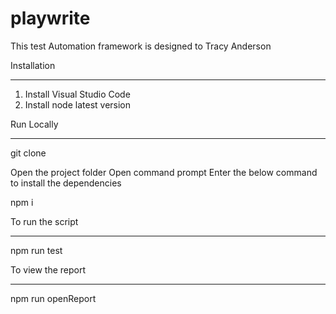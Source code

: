 # playwrite

This test Automation framework is designed to Tracy Anderson

Installation
____________

1. Install Visual Studio Code
2. Install node latest version

Run Locally
____________

git clone 

Open the project folder
Open command prompt
Enter the below command to install the dependencies

npm i

To run the script
_________________

npm run test

To view the report
____________________

npm run openReport
